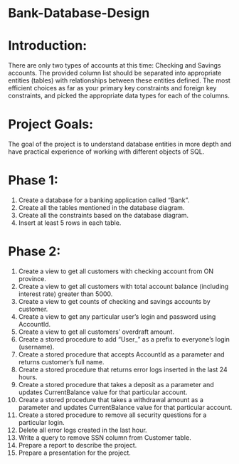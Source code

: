 # Bank-Database-Design
# Introduction:
There are only two types of accounts at this time: Checking and Savings accounts. The provided column list should be separated into appropriate entities (tables) with relationships between these entities defined. The most efficient choices as far as your primary key constraints and foreign key constraints, and picked the appropriate data types for each of the columns.

# Project Goals:
The goal of the project is to understand database entities in more depth and have practical experience of working with different objects of SQL.

# Phase 1:
1.	Create a database for a banking application called “Bank”. 
2.	Create all the tables mentioned in the database diagram. 
3.	Create all the constraints based on the database diagram. 
4.	Insert at least 5 rows in each table.

# Phase 2:
1.	Create a view to get all customers with checking account from ON province.
2.	Create a view to get all customers with total account balance (including interest rate) greater than 5000.
3.	Create a view to get counts of checking and savings accounts by customer.
4.	Create a view to get any particular user’s login and password using AccountId.
5.	Create a view to get all customers’ overdraft amount.
6.	Create a stored procedure to add “User_” as a prefix to everyone’s login (username).
7.	Create a stored procedure that accepts AccountId as a parameter and returns customer’s full name.
8.	Create a stored procedure that returns error logs inserted in the last 24 hours.
9.	Create a stored procedure that takes a deposit as a parameter and updates CurrentBalance value for that particular account.
10.	Create a stored procedure that takes a withdrawal amount as a parameter and updates CurrentBalance value for that particular account. 
11.	Create a stored procedure to remove all security questions for a particular login. 
12.	Delete all error logs created in the last hour.
13.	Write a query to remove SSN column from Customer table.
14.	Prepare a report to describe the project.
15.	Prepare a presentation for the project.



